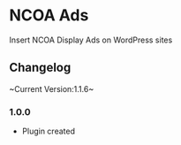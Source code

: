 # NCOA Ads
Insert NCOA Display Ads on WordPress sites

## Changelog
~Current Version:1.1.6~

### 1.0.0
* Plugin created